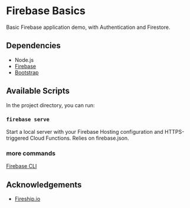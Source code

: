 # Firebase Basics

Basic Firebase application demo, with Authentication and Firestore.

## Dependencies

- Node.js
- [Firebase](https://firebase.google.com/)
- [Bootstrap](https://getbootstrap.com/)

## Available Scripts

In the project directory, you can run:

### `firebase serve`

Start a local server with your Firebase Hosting configuration and HTTPS-triggered Cloud Functions. Relies on firebase.json.

### more commands

[Firebase CLI](https://firebaseopensource.com/projects/firebase/firebase-tools/#commands)

## Acknowledgements

- [Fireship.io](https://fireship.io/)
